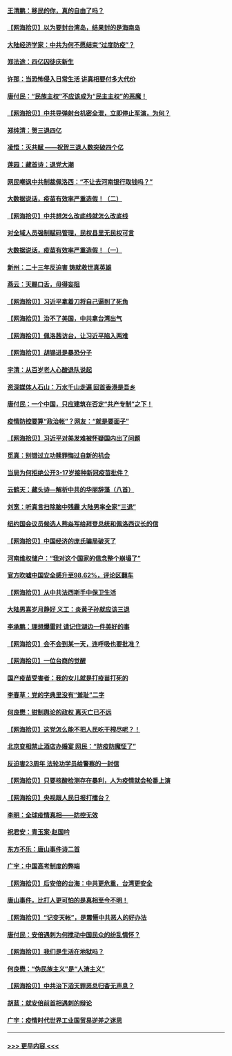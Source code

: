 #### [王清鹏：移民的你，真的自由了吗？](../pages/nsc993/n13798677.md?t=08101001) 
#### [【网海拾贝】以为要封台湾岛，结果封的是海南岛](../pages/nsc993/n13798660.md?t=08101001) 
#### [大陆经济学家：中共为何不愿结束“过度防疫”？](../pages/nsc993/n13798649.md?t=08101001) 
#### [郑法途：四亿囚徒庆新生](../pages/nsc993/n13798448.md?t=08101001) 
#### [许那：当恐怖侵入日常生活 讲真相要付多大代价](../pages/nsc993/n13798299.md?t=08101001) 
#### [唐付民：“民族主权”不应该成为“民主主权”的恶魔！](../pages/nsc993/n13798069.md?t=08101001) 
#### [【网海拾贝】中共导弹射台机密全泄，立即停止军演，为何？](../pages/nsc993/n13798031.md?t=08101001) 
#### [郑纯清：贺三退四亿](../pages/nsc993/n13797364.md?t=08101001) 
#### [凌悟：灭共赋 ——祝贺三退人数突破四个亿](../pages/nsc993/n13797331.md?t=08101001) 
#### [莲园：藏首诗：退党大潮](../pages/nsc993/n13797328.md?t=08101001) 
#### [网民嘲讽中共制裁佩洛西：“不让去河南银行取钱吗？”](../pages/nsc993/n13797313.md?t=08101001) 
#### [大数据说话，疫苗有效率严重造假！（二）](../pages/nsc993/n13797139.md?t=08101001) 
#### [【网海拾贝】中共想怎么改底线就怎么改底线](../pages/nsc993/n13796911.md?t=08101001) 
#### [对全域人员强制赋码管理，民权县里无民权可言](../pages/nsc993/n13796640.md?t=08101001) 
#### [大数据说话，疫苗有效率严重造假！（一）](../pages/nsc993/n13796318.md?t=08101001) 
#### [新州：二十三年反迫害 铸就救世真英雄](../pages/nsc993/n13796295.md?t=08101001) 
#### [燕云：天赐口舌，毋得妄阻](../pages/nsc993/n13796291.md?t=08101001) 
#### [【网海拾贝】习近平拿着刀将自己逼到了死角](../pages/nsc993/n13796240.md?t=08101001) 
#### [【网海拾贝】治不了美国，中共拿台湾出气](../pages/nsc993/n13795333.md?t=08101001) 
#### [【网海拾贝】佩洛茜访台，让习近平陷入两难](../pages/nsc993/n13794584.md?t=08101001) 
#### [【网海拾贝】胡锡进是暴恐分子](../pages/nsc993/n13793871.md?t=08101001) 
#### [宇清：从百岁老人心酸退队说起](../pages/nsc993/n13793811.md?t=08101001) 
#### [资深媒体人石山：万水千山走遍 回首香港是吾乡](../pages/nsc993/n13793455.md?t=08101001) 
#### [唐付民：一个中国，只应建筑在否定“共产专制”之下！](../pages/nsc993/n13793104.md?t=08101001) 
#### [疫情防控要算“政治帐”？网友：“就是要面子”](../pages/nsc993/n13793078.md?t=08101001) 
#### [【网海拾贝】习近平对美发难被怀疑国内出了问题](../pages/nsc993/n13792623.md?t=08101001) 
#### [觅真：别错过立功赎罪悔过自新的机会](../pages/nsc993/n13792611.md?t=08101001) 
#### [当局为何拒绝公开3-17岁接种新冠疫苗批件？](../pages/nsc993/n13792608.md?t=08101001) 
#### [云鹤天：藏头诗—解析中共的华丽辞藻（八首）](../pages/nsc993/n13792599.md?t=08101001) 
#### [刘宽：听真言扫除脑中残霾 大陆男率全家“三退”](../pages/nsc993/n13792592.md?t=08101001) 
#### [纽约国会议员候选人熊焱写给拜登总统和佩洛西议长的信](../pages/nsc993/n13792165.md?t=08101001) 
#### [【网海拾贝】中国经济的庞氏骗局破灭了](../pages/nsc993/n13792098.md?t=08101001) 
#### [河南维权储户：“我对这个国家的信念整个崩塌了”](../pages/nsc993/n13791473.md?t=08101001) 
#### [官方吹嘘中国安全感升至98.62%，评论区翻车](../pages/nsc993/n13790750.md?t=08101001) 
#### [【网海拾贝】从中共法西斯手中保卫生活](../pages/nsc993/n13790641.md?t=08101001) 
#### [大陆男喜岁月静好 义工：炎黄子孙就应该三退](../pages/nsc993/n13789824.md?t=08101001) 
#### [李承鹏：理想爆雷时 请记住湖边一件美好的事](../pages/nsc993/n13789582.md?t=08101001) 
#### [【网海拾贝】会不会到某一天，连呼吸也要批准？](../pages/nsc993/n13789120.md?t=08101001) 
#### [【网海拾贝】一位台商的觉醒](../pages/nsc993/n13788445.md?t=08101001) 
#### [国产疫苗受害者：我的女儿就是打疫苗打死的](../pages/nsc993/n13788390.md?t=08101001) 
#### [李春草：党的字典里没有“羞耻”二字](../pages/nsc993/n13787659.md?t=08101001) 
#### [何良懋：钳制舆论的政权 离灭亡已不远](../pages/nsc993/n13786910.md?t=08101001) 
#### [【网海拾贝】这党怎么能不把人民吃干榨尽呢？！](../pages/nsc993/n13785978.md?t=08101001) 
#### [北京变相禁止酒店办婚宴 网民：“防疫防魔怔了”](../pages/nsc993/n13785973.md?t=08101001) 
#### [反迫害23周年 法轮功学员给警察的一封信](../pages/nsc993/n13785419.md?t=08101001) 
#### [【网海拾贝】只要核酸检测存在暴利，人为疫情就会轮番上演](../pages/nsc993/n13785150.md?t=08101001) 
#### [【网海拾贝】央视跟人民日报打擂台？](../pages/nsc993/n13784361.md?t=08101001) 
#### [李明：全球疫情真相——防控无效](../pages/nsc993/n13783482.md?t=08101001) 
#### [祝君安：青玉案·赵国吟](../pages/nsc993/n13783576.md?t=08101001) 
#### [东方不乐：唐山事件诗二首](../pages/nsc993/n13783559.md?t=08101001) 
#### [广宇：中国高考制度的弊端](../pages/nsc993/n13783352.md?t=08101001) 
#### [【网海拾贝】后安倍的台海：中共更危重，台湾更安全](../pages/nsc993/n13783340.md?t=08101001) 
#### [唐山事件，比打人更可怕的是真相至今不明！](../pages/nsc993/n13783297.md?t=08101001) 
#### [【网海拾贝】“记变天帐”，是震慑中共恶人的好办法](../pages/nsc993/n13782737.md?t=08101001) 
#### [唐付民：安倍遇刺为何搅动中国民众的纷乱情怀？](../pages/nsc993/n13782127.md?t=08101001) 
#### [【网海拾贝】我们是生活在地狱吗？](../pages/nsc993/n13782053.md?t=08101001) 
#### [何良懋：“伪民族主义”是“人渣主义”](../pages/nsc993/n13781090.md?t=08101001) 
#### [【网海拾贝】中共治下滔天罪恶总归杳无声息？](../pages/nsc993/n13780659.md?t=08101001) 
#### [胡蓝：就安倍前首相遇刺的辩论](../pages/nsc993/n13780551.md?t=08101001) 
#### [广宇：疫情时代世界工业国贸易逆差之迷思](../pages/nsc993/n13779814.md?t=08101001) 

----
#### [ >>> 更早内容 <<< ](../indexes/nsc993-earlier.md)
